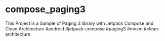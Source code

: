 # compose_paging3
This Project is a Sample of Paging 3 library with Jetpack Compose and Clean Architecture
#android #jetpack-compose #paging3 #mvvm #clean-architecture
